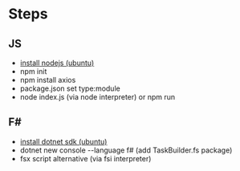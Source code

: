 # Steps

## JS

* [install nodejs (ubuntu)](https://www.digitalocean.com/community/tutorials/how-to-install-node-js-on-ubuntu-20-04)
* npm init
* npm install axios
* package.json set type:module
* node index.js (via node interpreter) or npm run

## F\#

* [install dotnet sdk (ubuntu)](https://docs.microsoft.com/en-gb/dotnet/core/install/linux-ubuntu)
* dotnet new console --language f# (add TaskBuilder.fs package)
* fsx script alternative (via fsi interpreter)
